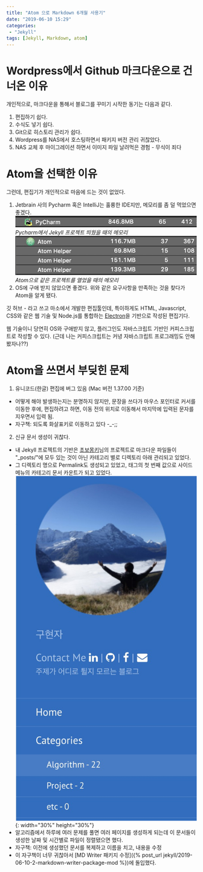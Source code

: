 ```yaml
---
title: "Atom 으로 Markdown 6개월 사용기"
date: "2019-06-10 15:29"
categories:
 - "Jekyll"
tags: [Jekyll, Markdown, atom]
---
```


# Wordpress에서 Github 마크다운으로 건너온 이유
개인적으로, 마크다운을 통해서 블로그를 꾸미기 시작한 동기는 다음과 같다.
1. 편집하기 쉽다.
2. 수식도 넣기 쉽다.
3. Git으로 히스토리 관리가 쉽다.
4. Wordpress를 NAS에서 호스팅하면서 패키지 버전 관리 귀찮았다.
5. NAS 교체 후 마이그레이션 하면서 이미지 파일 날려먹은 경험 - 무식이 죄다

# Atom을 선택한 이유
그런데, 편집기가 개인적으로 마음에 드는 것이 없었다.
1. Jetbrain 사의 Pycharm 혹은 IntelliJ는 훌륭한 IDE지만, 메모리를 좀 덜 먹었으면 좋겠다.
![Pycharm에서 Jekyll 프로젝트 띄웠을 때의 메모리](/assets/post-img/jekyll/190610-1.jpg)
*Pycharm에서 Jekyll 프로젝트 띄웠을 때의 메모리*
![Atom으로 같은 프로젝트를 열었을 때의 메모리](/assets/post-img/jekyll/190610-2.jpg)
*Atom으로 같은 프로젝트를 열었을 때의 메모리*
2. OS에 구애 받지 않았으면 좋겠다.
위와 같은 요구사항을 만족하는 것을 찾다가 Atom을 알게 됐다.

깃 허브 - 라고 쓰고 마소에서 개발한 편집툴인데, 특이하게도 HTML, Javascript, CSS와 같은 웹 기술 및 Node.js를 통합하는 [Electron](https://electronjs.org/docs/tutorial/about)을 기반으로 작성된 편집기다.

웹 기술이니 당연히 OS와 구애받지 않고, 플러그인도 자바스크립트 기반인 커피스크립트로 작성할 수 있다. (근데 나는 커피스크립트는 커녕 자바스크립트 프로그래밍도 안해봤자나??)

# Atom을 쓰면서 부딪힌 문제
1. 유니코드(한글) 편집에 버그 있음 (Mac 버전 1.37.00 기준)
  - 어떻게 해야 발생하는지는 분명하지 않지만, 문장을 쓰다가 마우스 포인터로 커서를 이동한 후에, 편집하려고 하면, 이동 전의 위치로 이동해서 마지막에 입력된 문자를 지우면서 입력 됨.
  - 자구책: 되도록 화살표키로 이동하고 있다 -\_-;;
2. 신규 문서 생성이 귀찮다.
  - 내 Jekyll 프로젝트의 기반은 [초보몽키](https://wayhome25.github.io/)님의 프로젝트로 마크다운 파일들이 "\_posts/"에 모두 있는 것이 아닌 카테고리 별로 디렉토리 아래 관리되고 있었다.
  - 그 디렉토리 명으로 Permalink도 생성되고 있었고, 태그의 첫 번째 값으로 사이드 메뉴의 카테고리 문서 카운트가 되고 있었다.
  ![카테고리별 문서 카운트](/assets/post-img/jekyll/190610-3.png){: width="30%" height="30%"}
  - 알고리즘에서 하루에 여러 문제를 풀면 여러 페이지를 생성하게 되는데 이 문서들이 생성한 날짜 및 시간별로 파일이 정렬됐으면 했다.
  - 자구책: 이전에 생성했던 문서를 복제하고 이름을 치고, 내용을 수정
  - 이 자구책이 너무 귀찮아서 [MD Writer 패키지 수정]({% post_url jekyll/2019-06-10-2-markdown-writer-package-mod %})에 돌입했다.
